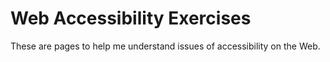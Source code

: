 # Web Accessibility Exercises

These are pages to help me understand issues of accessibility on the Web.
